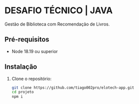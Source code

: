 # DESAFIO TÉCNICO | JAVA

Gestão de Biblioteca com Recomendação de Livros.

## Pré-requisitos

- Node 18.19 ou superior

## Instalação

1. Clone o repositório:
   ```bash
   git clone https://github.com/tiago002pro/elotech-app.git
   cd projeto
   npm i